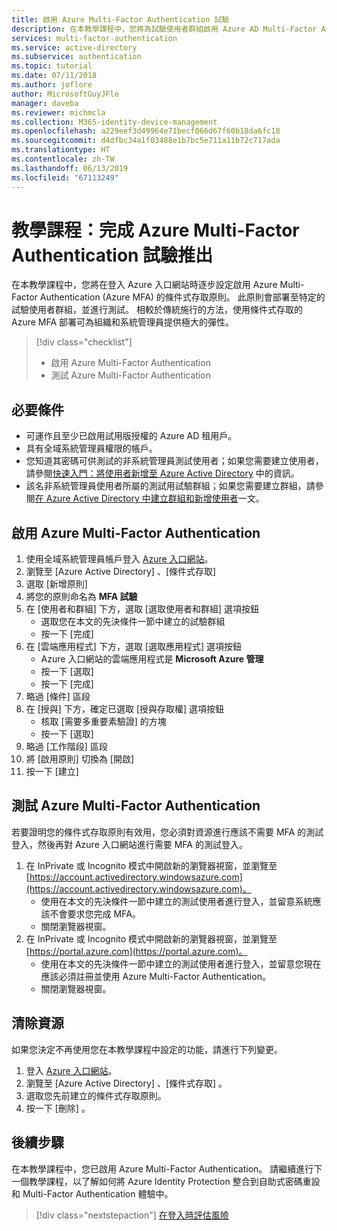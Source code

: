 ```yaml
---
title: 啟用 Azure Multi-Factor Authentication 試驗
description: 在本教學課程中，您將為試驗使用者群組啟用 Azure AD Multi-Factor Authentication
services: multi-factor-authentication
ms.service: active-directory
ms.subservice: authentication
ms.topic: tutorial
ms.date: 07/11/2018
ms.author: joflore
author: MicrosoftGuyJFlo
manager: daveba
ms.reviewer: michmcla
ms.collection: M365-identity-device-management
ms.openlocfilehash: a229eef3d49964e71becf066d67f60b18da6fc18
ms.sourcegitcommit: d4dfbc34a1f03488e1b7bc5e711a11b72c717ada
ms.translationtype: HT
ms.contentlocale: zh-TW
ms.lasthandoff: 06/13/2019
ms.locfileid: "67113249"
---
```

# <a name="tutorial-complete-an-azure-multi-factor-authentication-pilot-roll-out"></a>教學課程：完成 Azure Multi-Factor Authentication 試驗推出

在本教學課程中，您將在登入 Azure 入口網站時逐步設定啟用 Azure Multi-Factor Authentication (Azure MFA) 的條件式存取原則。 此原則會部署至特定的試驗使用者群組，並進行測試。 相較於傳統施行的方法，使用條件式存取的 Azure MFA 部署可為組織和系統管理員提供極大的彈性。

> [!div class="checklist"]
> * 啟用 Azure Multi-Factor Authentication
> * 測試 Azure Multi-Factor Authentication

## <a name="prerequisites"></a>必要條件

* 可運作且至少已啟用試用版授權的 Azure AD 租用戶。
* 具有全域系統管理員權限的帳戶。
* 您知道其密碼可供測試的非系統管理員測試使用者；如果您需要建立使用者，請參閱[快速入門：將使用者新增至 Azure Active Directory](../add-users-azure-active-directory.md) 中的資訊。
* 該名非系統管理員使用者所屬的測試用試驗群組；如果您需要建立群組，請參閱[在 Azure Active Directory 中建立群組和新增使用者](../active-directory-groups-create-azure-portal.md)一文。

## <a name="enable-azure-multi-factor-authentication"></a>啟用 Azure Multi-Factor Authentication

1. 使用全域系統管理員帳戶登入 [Azure 入口網站](https://portal.azure.com)。
1. 瀏覽至 [Azure Active Directory]  、[條件式存取] 
1. 選取 [新增原則] 
1. 將您的原則命名為 **MFA 試驗**
1. 在 [使用者和群組]  下方，選取 [選取使用者和群組]  選項按鈕
    * 選取您在本文的先決條件一節中建立的試驗群組
    * 按一下 [完成] 
1. 在 [雲端應用程式]  下方，選取 [選取應用程式]  選項按鈕
    * Azure 入口網站的雲端應用程式是 **Microsoft Azure 管理**
    * 按一下 [選取] 
    * 按一下 [完成] 
1. 略過 [條件]  區段
1. 在 [授與]  下方，確定已選取 [授與存取權]  選項按鈕
    * 核取 [需要多重要素驗證]  的方塊
    * 按一下 [選取] 
1. 略過 [工作階段]  區段
1. 將 [啟用原則]  切換為 [開啟] 
1. 按一下 [建立] 

## <a name="test-azure-multi-factor-authentication"></a>測試 Azure Multi-Factor Authentication

若要證明您的條件式存取原則有效用，您必須對資源進行應該不需要 MFA 的測試登入，然後再對 Azure 入口網站進行需要 MFA 的測試登入。

1. 在 InPrivate 或 Incognito 模式中開啟新的瀏覽器視窗，並瀏覽至 [https://account.activedirectory.windowsazure.com](https://account.activedirectory.windowsazure.com)。
   * 使用在本文的先決條件一節中建立的測試使用者進行登入，並留意系統應該不會要求您完成 MFA。
   * 關閉瀏覽器視窗。
2. 在 InPrivate 或 Incognito 模式中開啟新的瀏覽器視窗，並瀏覽至 [https://portal.azure.com](https://portal.azure.com)。
   * 使用在本文的先決條件一節中建立的測試使用者進行登入，並留意您現在應該必須註冊並使用 Azure Multi-Factor Authentication。
   * 關閉瀏覽器視窗。

## <a name="clean-up-resources"></a>清除資源

如果您決定不再使用您在本教學課程中設定的功能，請進行下列變更。

1. 登入 [Azure 入口網站](https://portal.azure.com)。
1. 瀏覽至 [Azure Active Directory]  、[條件式存取]  。
1. 選取您先前建立的條件式存取原則。
1. 按一下 [刪除]  。

## <a name="next-steps"></a>後續步驟

在本教學課程中，您已啟用 Azure Multi-Factor Authentication。 請繼續進行下一個教學課程，以了解如何將 Azure Identity Protection 整合到自助式密碼重設和 Multi-Factor Authentication 體驗中。

> [!div class="nextstepaction"]
> [在登入時評估風險](tutorial-risk-based-sspr-mfa.md)
